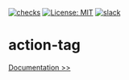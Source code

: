 [![checks](https://github.com/martoc/action-tag/actions/workflows/checks.yml/badge.svg?branch=main&event=push)](https://github.com/martoc/action-tag/actions/workflows/checks.yml)
[![License: MIT](https://img.shields.io/badge/License-MIT-yellow.svg)](https://opensource.org/licenses/MIT)
[![slack](https://img.shields.io/badge/slack-general-brightgreen.svg?logo=slack)](https://app.slack.com/messages/T8L8AAD3M/C8LBHLSVA)

# action-tag

[Documentation >>](./docs/index.md)
